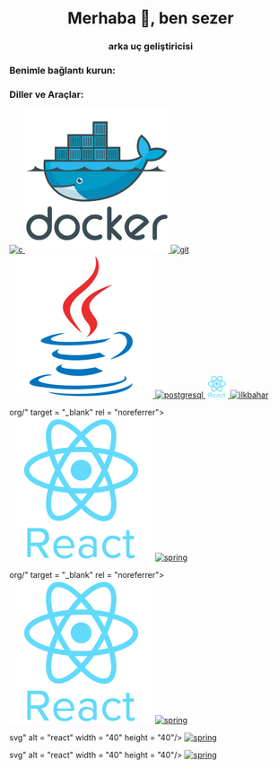 <h1 align="center">Merhaba 👋, ben sezer</h1>
<h3 align="center">arka uç geliştiricisi</h3>

<h3 align="left">Benimle bağlantı kurun:</h3>
<p align ="left">
</p>

<h3 align="left">Diller ve Araçlar:</h3>
<p align = "left"> <a href = "https://www.cprogramming.com/" target = "_blank" rel = "noreferrer"> <img src = "https://raw.githubusercontent.com/ devicons/devicon/master/icons/c/c-original.svg" alt = "c" width = "40" height = "40"/> </a> <a href = "https://www.docker. com/" target = "_blank" rel = "noreferrer"> <img src = "https://raw.githubusercontent.com/devicons/devicon/master/icons/docker/docker-original-wordmark.svg" alt = " liman işçisi" genişlik = "40" yükseklik = "40"/> </a> <a href = "https://git-scm.com/" target = "_blank" rel = "noreferrer"> <img src = " https://www.Vectorlogo.zone/logos/git-scm/git-scm-icon.svg" alt="git" width="40" height="40"/> </a> <a href="https://www. java.com" target = "_blank" rel = "noreferrer"> <img src = "https://raw.githubusercontent.com/devicons/devicon/master/icons/java/java-original.svg" alt = "java " genişlik = "40" yükseklik = "40"/> </a> <a href = "https://www.postgresql.org" target = "_blank" rel = "noreferrer"> <img src = "https: //raw.githubusercontent.com/devicons/devicon/master/icons/postgresql/postgresql-original-wordmark.svg" alt = "postgresql" width = "40" height = "40"/> </a> <a href = "https://reactjs.org/" target = "_blank" rel = "noreferrer"> <img src = "https://raw.githubusercontent.com/devicons/devicon/master/icons/react/react-original-wordmark.svg" alt = "react" width = "40" height = "40"/> </ a> <a href = "https://spring.io/" target = "_blank" rel = "noreferrer"> <img src = "https://www.vectorlogo.zone/logos/springio/springio-icon. svg" alt = "ilkbahar" genişlik = "40" yükseklik = "40"/> </a> </p>org/" target = "_blank" rel = "noreferrer"> <img src = "https://raw.githubusercontent.com/devicons/devicon/master/icons/react/react-original-wordmark.svg" alt = " tepki" genişlik = "40" yükseklik = "40"/> </a> <a href = "https://spring.io/" target = "_blank" rel = "noreferrer"> <img src = "https: //www.vectorlogo.zone/logos/springio/springio-icon.svg" alt = "spring" width = "40" height = "40"/> </a> </p>org/" target = "_blank" rel = "noreferrer"> <img src = "https://raw.githubusercontent.com/devicons/devicon/master/icons/react/react-original-wordmark.svg" alt = " tepki" genişlik = "40" yükseklik = "40"/> </a> <a href = "https://spring.io/" target = "_blank" rel = "noreferrer"> <img src = "https: //www.vectorlogo.zone/logos/springio/springio-icon.svg" alt = "spring" width = "40" height = "40"/> </a> </p>svg" alt = "react" width = "40" height = "40"/> </a> <a href = "https://spring.io/" target = "_blank" rel = "noreferrer"> <img src = "https://www.vectorlogo.zone/logos/springio/springio-icon.svg" alt = "spring" width = "40" height = "40"/> </a> </p>svg" alt = "react" width = "40" height = "40"/> </a> <a href = "https://spring.io/" target = "_blank" rel = "noreferrer"> <img src = "https://www.vectorlogo.zone/logos/springio/springio-icon.svg" alt = "spring" width = "40" height = "40"/> </a> </p>
